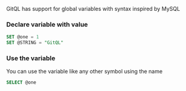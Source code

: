 GitQL has support for global variables with syntax inspired by MySQL

### Declare variable with value

```sql
SET @one = 1
SET @STRING = "GitQL"
```

### Use the variable
You can use the variable like any other symbol using the name

```sql
SELECT @one
```

